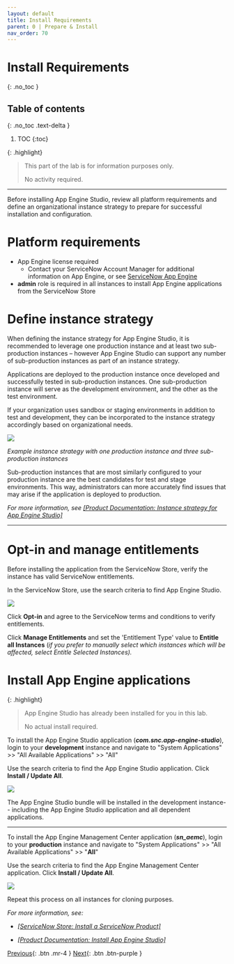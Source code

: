 ```yaml
---
layout: default
title: Install Requirements
parent: 0 | Prepare & Install
nav_order: 70
---
```


# Install Requirements
{: .no_toc }

## Table of contents
{: .no_toc .text-delta }

1. TOC
{:toc}

{: .highlight}
> This part of the lab is for information purposes only. 
>
> No activity required.

---

Before installing App Engine Studio, review all platform requirements and define an organizational instance strategy to prepare for successful installation and configuration.

# Platform requirements
- App Engine license required
  -	Contact your ServiceNow Account Manager for additional information on App Engine, or see [ServiceNow App Engine](https://www.servicenow.com/products/now-platform-app-engine.html)
- **admin** role is required in all instances to install App Engine applications from the ServiceNow Store

# Define instance strategy
When defining the instance strategy for App Engine Studio, it is recommended to leverage one production instance and at least two sub-production instances – however App Engine Studio can support any number of sub-production instances as part of an instance strategy.

Applications are deployed to the production instance once developed and successfully tested in sub-production instances. One sub-production instance will serve as the development environment, and the other as the test environment.

If your organization uses sandbox or staging environments in addition to test and development, they can be incorporated to the instance strategy accordingly based on organizational needs.

![](../images/2023-03-03-15-28-00.png)

*Example instance strategy with one production instance and three sub-production instances*

Sub-production instances that are most similarly configured to your production instance are the best candidates for test and stage environments. This way, administrators can more accurately find issues that may arise if the application is deployed to production.

*For more information, see [[Product Documentation: Instance strategy for App Engine Studio]](https://docs.servicenow.com/csh?topicname=aes-instance-strategy.html)*

---

# Opt-in and manage entitlements

Before installing the application from the ServiceNow Store, verify the instance has valid ServiceNow entitlements.

In the ServiceNow Store, use the search criteria to find App Engine Studio.

![](../images/2023-03-03-15-31-33.png)
 
Click **Opt-in** and agree to the ServiceNow terms and conditions to verify entitlements.

Click **Manage Entitlements** and set the 'Entitlement Type' value to **Entitle all Instances** (*if you prefer to manually select which instances which will be affected, select Entitle Selected Instances).*

# Install App Engine applications

{: .highlight}
> App Engine Studio has already been installed for you in this lab. 
>
> No actual install required.

To install the App Engine Studio application (***com.snc.app-engine-studio***), login to your **development** instance and navigate to "System Applications" >> "All Available Applications" >> "All"

Use the search criteria to find the App Engine Studio application. Click **Install / Update All**.

![](../images/2023-03-03-15-31-55.png)

The App Engine Studio bundle will be installed in the development instance-- including the App Engine Studio application and all dependent applications.

---

To install the App Engine Management Center application (***sn_aemc***), login to your **production** instance and navigate to "System Applications" >> "All Available Applications" >> "**All**"

Use the search criteria to find the App Engine Management Center application. Click **Install / Update All**.

![](../images/2023-03-03-15-36-59.png)

Repeat this process on all instances for cloning purposes.

*For more information, see:*

-   [*[ServiceNow Store: Install a ServiceNow Product]*](https://store.servicenow.com/%24appstore.do%23!/store/help?article=KB0030186)

-   [*[Product Documentation: Install App Engine Studio]*](https://docs.servicenow.com/csh?topicname=install-aes.html)



[Previous][PREVIOUS]{: .btn .mr-4 }
[Next][NEXT]{: .btn .btn-purple }

[PREVIOUS]: ../60_Personas_and_roles
[NEXT]: ../../lab_1_configure/